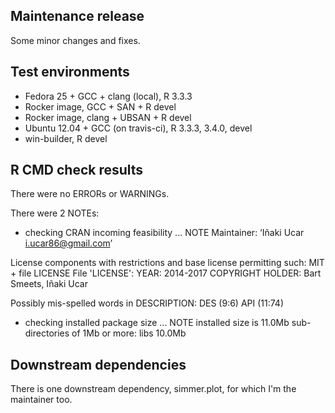 ## Maintenance release

Some minor changes and fixes.

## Test environments

* Fedora 25 + GCC + clang (local), R 3.3.3
* Rocker image, GCC + SAN + R devel
* Rocker image, clang + UBSAN + R devel
* Ubuntu 12.04 + GCC (on travis-ci), R 3.3.3, 3.4.0, devel
* win-builder, R devel

## R CMD check results

There were no ERRORs or WARNINGs.

There were 2 NOTEs:

* checking CRAN incoming feasibility ... NOTE
Maintainer: ‘Iñaki Ucar <i.ucar86@gmail.com>’

License components with restrictions and base license permitting such:
  MIT + file LICENSE
File 'LICENSE':
  YEAR: 2014-2017
  COPYRIGHT HOLDER: Bart Smeets, Iñaki Ucar

Possibly mis-spelled words in DESCRIPTION:
  DES (9:6)
  API (11:74)

* checking installed package size ... NOTE
  installed size is  11.0Mb
  sub-directories of 1Mb or more:
    libs   10.0Mb

## Downstream dependencies

There is one downstream dependency, simmer.plot, for which I'm the maintainer too.
